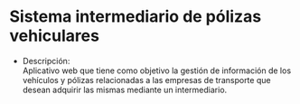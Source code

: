 # Sistema intermediario de pólizas vehiculares
- Descripción: <br>
Aplicativo web que tiene como objetivo la gestión de información de los vehículos y pólizas relacionadas a las empresas de transporte que desean adquirir las mismas mediante un intermediario.

